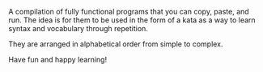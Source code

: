 A compilation of fully functional programs that you can copy, paste, and run. The idea is for them to be used in the form of a kata as a way to learn syntax and vocabulary through repetition.

They are arranged in alphabetical order from simple to complex.

Have fun and happy learning! 

